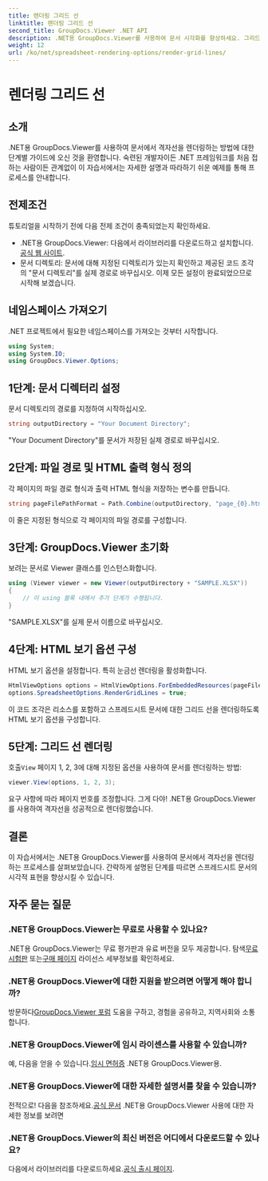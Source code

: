 ```yaml
---
title: 렌더링 그리드 선
linktitle: 렌더링 그리드 선
second_title: GroupDocs.Viewer .NET API
description: .NET용 GroupDocs.Viewer를 사용하여 문서 시각화를 향상하세요. 그리드 선을 쉽게 렌더링할 수 있습니다. 지금 무료 평가판을 사용해 보세요! #GroupDocs #뷰어
weight: 12
url: /ko/net/spreadsheet-rendering-options/render-grid-lines/
---
```


# 렌더링 그리드 선

## 소개
.NET용 GroupDocs.Viewer를 사용하여 문서에서 격자선을 렌더링하는 방법에 대한 단계별 가이드에 오신 것을 환영합니다. 숙련된 개발자이든 .NET 프레임워크를 처음 접하는 사람이든 관계없이 이 자습서에서는 자세한 설명과 따라하기 쉬운 예제를 통해 프로세스를 안내합니다.
## 전제조건
튜토리얼을 시작하기 전에 다음 전제 조건이 충족되었는지 확인하세요.
-  .NET용 GroupDocs.Viewer: 다음에서 라이브러리를 다운로드하고 설치합니다.[공식 웹 사이트](https://releases.groupdocs.com/viewer/net/).
- 문서 디렉토리: 문서에 대해 지정된 디렉토리가 있는지 확인하고 제공된 코드 조각의 "문서 디렉토리"를 실제 경로로 바꾸십시오.
이제 모든 설정이 완료되었으므로 시작해 보겠습니다.
## 네임스페이스 가져오기
.NET 프로젝트에서 필요한 네임스페이스를 가져오는 것부터 시작합니다.
```csharp
using System;
using System.IO;
using GroupDocs.Viewer.Options;
```
## 1단계: 문서 디렉터리 설정
문서 디렉토리의 경로를 지정하여 시작하십시오.
```csharp
string outputDirectory = "Your Document Directory";
```
"Your Document Directory"를 문서가 저장된 실제 경로로 바꾸십시오.
## 2단계: 파일 경로 및 HTML 출력 형식 정의
각 페이지의 파일 경로 형식과 출력 HTML 형식을 저장하는 변수를 만듭니다.
```csharp
string pageFilePathFormat = Path.Combine(outputDirectory, "page_{0}.html");
```
이 줄은 지정된 형식으로 각 페이지의 파일 경로를 구성합니다.
## 3단계: GroupDocs.Viewer 초기화
보려는 문서로 Viewer 클래스를 인스턴스화합니다.
```csharp
using (Viewer viewer = new Viewer(outputDirectory + "SAMPLE.XLSX"))
{
    // 이 using 블록 내에서 추가 단계가 수행됩니다.
}
```
"SAMPLE.XLSX"를 실제 문서 이름으로 바꾸십시오.
## 4단계: HTML 보기 옵션 구성
HTML 보기 옵션을 설정합니다. 특히 눈금선 렌더링을 활성화합니다.
```csharp
HtmlViewOptions options = HtmlViewOptions.ForEmbeddedResources(pageFilePathFormat);
options.SpreadsheetOptions.RenderGridLines = true;
```
이 코드 조각은 리소스를 포함하고 스프레드시트 문서에 대한 그리드 선을 렌더링하도록 HTML 보기 옵션을 구성합니다.
## 5단계: 그리드 선 렌더링
 호출`View` 페이지 1, 2, 3에 대해 지정된 옵션을 사용하여 문서를 렌더링하는 방법:
```csharp
viewer.View(options, 1, 2, 3);
```
요구 사항에 따라 페이지 번호를 조정합니다.
그게 다야! .NET용 GroupDocs.Viewer를 사용하여 격자선을 성공적으로 렌더링했습니다.
## 결론
이 자습서에서는 .NET용 GroupDocs.Viewer를 사용하여 문서에서 격자선을 렌더링하는 프로세스를 살펴보았습니다. 간략하게 설명된 단계를 따르면 스프레드시트 문서의 시각적 표현을 향상시킬 수 있습니다.
## 자주 묻는 질문
### .NET용 GroupDocs.Viewer는 무료로 사용할 수 있나요?
 .NET용 GroupDocs.Viewer는 무료 평가판과 유료 버전을 모두 제공합니다. 탐색[무료 시험판](https://releases.groupdocs.com/) 또는[구매 페이지](https://purchase.groupdocs.com/buy) 라이선스 세부정보를 확인하세요.
### .NET용 GroupDocs.Viewer에 대한 지원을 받으려면 어떻게 해야 합니까?
 방문하다[GroupDocs.Viewer 포럼](https://forum.groupdocs.com/c/viewer/9) 도움을 구하고, 경험을 공유하고, 지역사회와 소통합니다.
### .NET용 GroupDocs.Viewer에 임시 라이센스를 사용할 수 있습니까?
 예, 다음을 얻을 수 있습니다.[임시 면허증](https://purchase.groupdocs.com/temporary-license/) .NET용 GroupDocs.Viewer용.
### .NET용 GroupDocs.Viewer에 대한 자세한 설명서를 찾을 수 있습니까?
 전적으로! 다음을 참조하세요.[공식 문서](https://tutorials.groupdocs.com/viewer/net/) .NET용 GroupDocs.Viewer 사용에 대한 자세한 정보를 보려면
### .NET용 GroupDocs.Viewer의 최신 버전은 어디에서 다운로드할 수 있나요?
 다음에서 라이브러리를 다운로드하세요.[공식 출시 페이지](https://releases.groupdocs.com/viewer/net/).